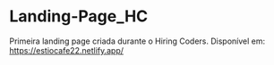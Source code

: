 # Landing-Page_HC
Primeira landing page criada durante o Hiring Coders. Disponível em: https://estiocafe22.netlify.app/
